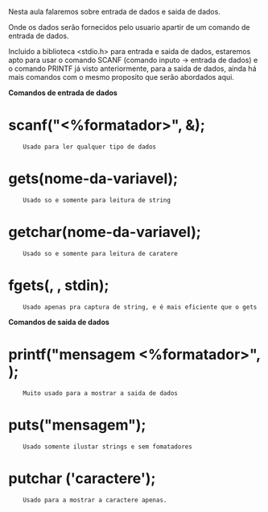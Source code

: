 Nesta aula falaremos sobre entrada de dados e saida de dados.

Onde os dados serão fornecidos pelo usuario apartir de um comando de entrada de dados.

Incluido a biblioteca <stdio.h> para entrada e saida de dados, estaremos apto para usar o comando SCANF (comando inputo -> entrada de dados) e  o comando PRINTF já visto anteriormente, para a saida de dados, ainda há mais comandos com o mesmo proposito que serão abordados aqui.

**Comandos de entrada de dados**


# scanf("<%formatador>", &<nome-da-variavel>);
        Usado para ler qualquer tipo de dados

# gets(nome-da-variavel);
        Usado so e somente para leitura de string


# getchar(nome-da-variavel);
        Usado so e somente para leitura de caratere

# fgets(<nome-da-variavel>, <tamanho-da-variavel>, stdin);
        Usado apenas pra captura de string, e é mais eficiente que o gets


**Comandos de saida de dados**


# printf("mensagem <%formatador>", <nome-da-variavel>);
        Muito usado para a mostrar a saida de dados

# puts("mensagem");
        Usado somente ilustar strings e sem fomatadores

# putchar ('caractere');
        Usado para a mostrar a caractere apenas.